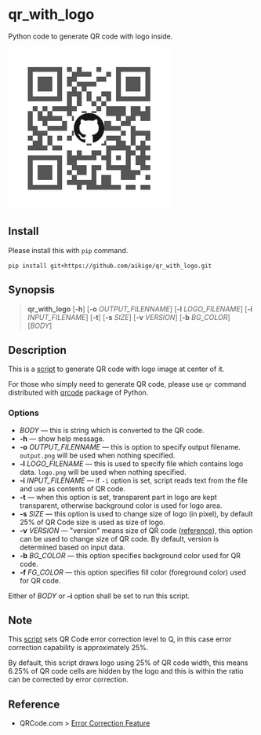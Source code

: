 # qr_with_logo

Python code to generate QR code with logo inside.

![qr_w_logo.py -o ..\img\sample.png -l GitHub-Mark-64px.png -f #555 "This is a Sample"](img/sample.png)

## Install

Please install this with `pip` command.

```
pip install git+https://github.com/aikige/qr_with_logo.git
```

## Synopsis

> **qr_with_logo** \[**-h**\] \[**-o** *OUTPUT_FILENNAME*\] \[**-l** *LOGO_FILENAME*\] \[**-i** *INPUT_FILENAME*\] \[**-t**\] \[**-s** *SIZE*\] \[**-v** *VERSION*\] \[**-b** *BG_COLOR*\] \[*BODY*\]

## Description

[script]:qr_w_logo/qr_w_logo.py

This is a [script] to generate QR code with logo image at center of it.

For those who simply need to generate QR code, please use `qr` command distributed with [qrcode](https://github.com/lincolnloop/python-qrcode) package of Python.

### Options

- *BODY* &mdash; this is string which is converted to the QR code.
- **-h** &mdash; show help message.
- **-o** *OUTPUT_FILENNAME* &mdash; this is option to specify output filename. `output.png` will be used when nothing specified.
- **-l** *LOGO_FILENAME* &mdash; this is used to specify file which contains logo data. `logo.png` will be used when nothing specified.
- **-i** *INPUT_FILENAME* &mdash; if `-i` option is set, script reads text from the file and use as contents of QR code.
- **-t** &mdash; when this option is set, transparent part in logo are kept transparent, otherwise background color is used for logo area.
- **-s** *SIZE* &mdash; this option is used to change size of logo (in pixel), by default 25% of QR Code size is used as size of logo.
- **-v** *VERSION* &mdash; "version" means size of QR code ([reference](https://www.keyence.com/ss/products/auto_id/codereader/basic_2d/qr.jsp)), this option can be used to change size of QR code. By default, version is determined based on input data.
- **-b** *BG_COLOR* &mdash; this option specifies background color used for QR code.
- **-f** *FG_COLOR* &mdash; this option specifies fill color (foreground color) used for QR code.

Either of *BODY* or **-i** option shall be set to run this script.

## Note

This [script] sets QR Code error correction level to Q, in this case error correction capability is approximately 25%.

By default, this script draws logo using 25% of QR code width, this means 6.25% of QR code cells are hidden by the logo and this is within the ratio can be corrected by error correction.

## Reference

- QRCode.com > [Error Correction Feature](https://www.qrcode.com/en/about/error_correction.html)
